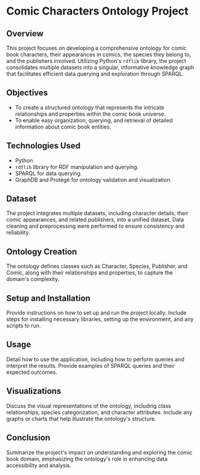 
# Comic Characters Ontology Project

## Overview
This project focuses on developing a comprehensive ontology for comic book characters, their appearances in comics, the species they belong to, and the publishers involved. Utilizing Python's `rdflib` library, the project consolidates multiple datasets into a singular, informative knowledge graph that facilitates efficient data querying and exploration through SPARQL.

## Objectives
- To create a structured ontology that represents the intricate relationships and properties within the comic book universe.
- To enable easy organization, querying, and retrieval of detailed information about comic book entities.

## Technologies Used
- Python
- `rdflib` library for RDF manipulation and querying.
- SPARQL for data querying.
- GraphDB and Protégé for ontology validation and visualization.

## Dataset
The project integrates multiple datasets, including character details, their comic appearances, and related publishers, into a unified dataset. Data cleaning and preprocessing were performed to ensure consistency and reliability.

## Ontology Creation
The ontology defines classes such as Character, Species, Publisher, and Comic, along with their relationships and properties, to capture the domain's complexity.

## Setup and Installation
Provide instructions on how to set up and run the project locally. Include steps for installing necessary libraries, setting up the environment, and any scripts to run.

## Usage
Detail how to use the application, including how to perform queries and interpret the results. Provide examples of SPARQL queries and their expected outcomes.

## Visualizations
Discuss the visual representations of the ontology, including class relationships, species categorization, and character attributes. Include any graphs or charts that help illustrate the ontology's structure.

## Conclusion
Summarize the project's impact on understanding and exploring the comic book domain, emphasizing the ontology's role in enhancing data accessibility and analysis.


